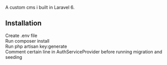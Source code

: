 A custom cms i built in Laravel 6.

## Installation
Create .env file <br>
Run composer install <br>
Run php artisan key:generate <br>
Comment certain line in AuthServiceProvider before running migration and seeding <br>
